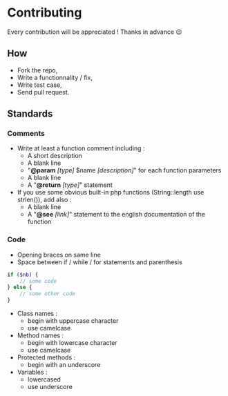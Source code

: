 # Contributing

Every contribution will be appreciated ! Thanks in advance :wink:

## How

+ Fork the repo,
+ Write a functionnality / fix,
+ Write test case,
+ Send pull request.

## Standards

### Comments

+ Write at least a function comment including :
  + A short description
  + A blank line
  + "**@param** *[type]* $name *[description]*" for each function parameters
  + A blank line
  + A "**@return** *[type]*" statement
+ If you use some obvious built-in php functions (String::length use strlen()), add also :
  + A blank line
  + A "**@see** *[link]*" statement to the english documentation of the function

### Code

+ Opening braces on same line
+ Space between if / while / for statements and parenthesis

```php
if ($nb) {
	// some code
} else {
	// some other code
}
```

+ Class names :
  + begin with uppercase character
  + use camelcase
+ Method names :
  + begin with lowercase character
  + use camelcase
+ Protected methods :
  + begin with an underscore
+ Variables :
  + lowercased
  + use underscore

